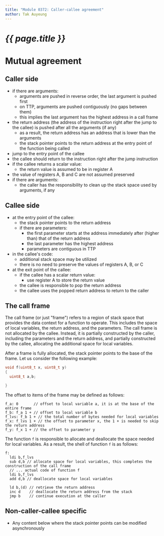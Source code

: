 ```yaml
---
title: "Module 0372: Caller-callee agreement"
author: Tak Auyeung
---
```

# _{{ page.title }}_

# Mutual agreement

## Caller side

* if there are arguments:
  * arguments are pushed in reverse order, the last argument is pushed first
  * on TTP, arguments are pushed contiguously (no gaps between them)
  * this implies the last argument has the highest address in a call frame
* the return address (the address of the instruction right after the jump to the callee) is pushed after all the arguments (if any)  
  * as a result, the return address has an address that is lower than the arguments
  * the stack pointer points to the return address at the entry point of the function being called
* jump to the entry point of the callee
* the callee should return to the instruction right after the jump instruction
* if the callee returns a scalar value:
  * the return value is assumed to be in register A
* the value of registers A, B and C are not assumed preserved
* if there are arguments:
  * the caller has the responsibility to clean up the stack space used by arguments, if any

## Callee side

* at the entry point of the callee:
  * the stack pointer points to the return address
  * if there are parameters:
    * the first parameter starts at the address immediately after (higher than) that of the return address
    * the last parameter has the highest address
    * parameters are contiguous in TTP
* in the callee's code:
  * additional stack space may be utilized
  * there is no need to preserve the values of registers A, B, or C
* at the exit point of the callee:
  * if the callee has a scalar return value:
    * use register A to store the return value
  * the callee is responsible to pop the return address
  * the callee uses the popped return address to return to the caller
 
## The call frame

The call frame (or just "frame") refers to a region of stack space that provides the data context for a function to operate. This includes the space of local variables, the return address, and the parameters. The call frame is not allocated by the callee. Instead, it is partially constructed by the caller, including the parameters and the return address, and partially constructed by the callee, allocating the additional space for local variables.

After a frame is fully allocated, the stack pointer points to the base of the frame. Let us consider the following example:

```c
void f(uint8_t x, uint8_t y)
{
  uint8_t a,b;

}
```

The offset to items of the frame may be defined as follows:

```ttpasm
f_a: 0       // offset to local variable a, it is at the base of the entire frame
f_b: f_a 1 + // offset to local variable b
f_lvs: f_b 1 + // the total number of bytes needed for local variables
f_x: f_lvs 1 + // the offset to parameter x, the 1 + is needed to skip the return address
f_y: f_x 1 + // the offset to parameter y
```

The function `f` is responsible to allocate and deallocate the space needed for local variables. As a result, the shell of function `f` is as follows:

```ttpasm
f:
  ldi b,f_lvs
  sub d,b // allocate space for local variables, this completes the construction of the call frame
  // ... actual code of function f
  ldi b,f_lvs
  add d,b // deallocate space for local variables

  ld b,(d) // retrieve the return address
  inc d    // deallocate the return address from the stack
  jmp b    // continue execution at the caller
```

## Non-caller-callee specific

* Any content below where the stack pointer points can be modified asynchronously

